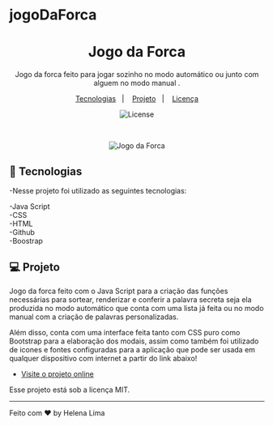 # jogoDaForca
<h1 align="center">Jogo da Forca</h1>

<p align="center">
Jogo da forca feito para jogar sozinho no modo automático ou junto com alguem no modo manual .<br/>
</p>

<p align="center">
  <a href="#-tecnologias">Tecnologias</a>&nbsp;&nbsp;&nbsp;|&nbsp;&nbsp;&nbsp;
  <a href="#-projeto">Projeto</a>&nbsp;&nbsp;&nbsp;|&nbsp;&nbsp;&nbsp;
  <a href="#memo-licença">Licença</a>
</p>

<p align="center">
  <img alt="License" src="https://img.shields.io/static/v1?label=license&message=MIT&color=49AA26&labelColor=000000">
</p>

<br>

<p align="center"> 
    <img alt="Jogo da Forca" src="https://i.ibb.co/ynPkq4g/Screenshot-1.png">

</p>

## 🚀 Tecnologias

-Nesse projeto foi utilizado as seguintes tecnologias:

-Java Script <br>
-CSS <br>
-HTML <br>
-Github <br>
-Boostrap <br> 

## 💻 Projeto

Jogo da forca feito com o Java Script para a criação das funções necessárias para sortear, renderizar e conferir a palavra secreta seja ela produzida no modo automático que conta com uma lista já feita ou no modo manual com a criação de palavras personalizadas. <br>

Além disso, conta com uma interface feita tanto com CSS puro como Bootstrap para a elaboração dos modais, assim como também foi utilizado de icones e fontes configuradas para a aplicação que pode ser usada em qualquer dispositivo com internet a partir do link abaixo!

- [Visite o projeto online](https://helenapl145.github.io/jogoDaForca/)

Esse projeto está sob a licença MIT.

---

Feito com ♥ by Helena Lima

